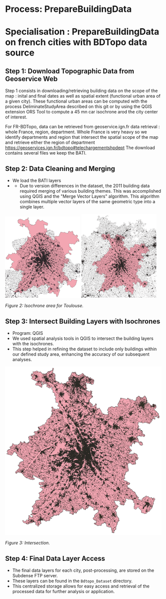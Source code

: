 # Process: PrepareBuildingData 

# Specialisation : PrepareBuildingData on french cities with BDTopo data source

## Step 1: Download Topographic Data from Geoservice Web

Step 1 consists in downloading/retrieving building data on the scope of the map : inital and final dates as well as spatial extent (functional urban area of a given city). 
These functional urban areas can be computed with the process DeliminateStudyArea described on this git or by using the QGIS extension ORS Tool to compute a 45 mn car isochrone arod the city center of interest. 

For FR-BDTopo, data can be retrieved from geoservice.ign.fr data retrieval : whole France, region, department. Whole France is very heavy so we identify departments and region that intersect the spatial scope of the map and retrieve either the region of department   
https://geoservices.ign.fr/bdtopo#telechargementshpdept 
The download contains several files we keep the BATI. 

## Step 2: Data Cleaning and Merging

* We load the BATI layers
* * Due to version differences in the dataset, the 2011 building data required merging of various building themes. This was accomplished using QGIS and the "Merge Vector Layers" algorithm. This algorithm combines multiple vector layers of the same geometric type into a single layer.

<p float="left">
  <img src="/img/buildingFusion.png" width="48%" />
  <img src="/img/buildingIntersection.png" width="48%" /> 
</p>

*Figure 2: Isochrone area for Toulouse.*

## Step 3: Intersect Building Layers with Isochrones
* Program: QGIS
* We used spatial analysis tools in QGIS to intersect the building layers with the isochrones.
* This step helped in refining the dataset to include only buildings within our defined study area, enhancing the accuracy of our subsequent analyses.

![Description de l'image](/img/buildingIntersectWithIsochrone.png)

*Figure 3: Intersection.*

## Step 4: Final Data Layer Access
* The final data layers for each city, post-processing, are stored on the Subdense FTP server.
* These layers can be found in the `Bdtopo_Dataset` directory.
* This centralized storage allows for easy access and retrieval of the processed data for further analysis or application.
